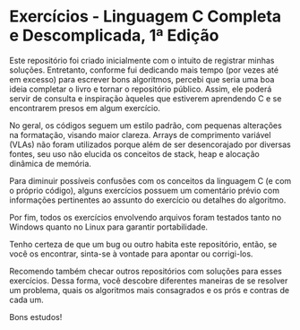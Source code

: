 # Exercícios - Linguagem C Completa e Descomplicada, 1ª Edição 

Este repositório foi criado inicialmente com o intuito de registrar minhas soluções. Entretanto, conforme fui dedicando mais tempo (por vezes até em excesso) para escrever bons algoritmos, percebi que seria uma boa ideia completar o livro e tornar o repositório público. Assim, ele poderá servir de consulta e inspiração àqueles que estiverem aprendendo C e se encontrarem presos em algum exercício. 

No geral, os códigos seguem um estilo padrão, com pequenas alterações na formatação, visando maior clareza. Arrays de comprimento variável (VLAs) não foram utilizados porque além de ser desencorajado por diversas fontes, seu uso não elucida os conceitos de stack, heap e alocação dinâmica de memória.

Para diminuir possíveis confusões com os conceitos da linguagem C (e com o próprio código), alguns exercícios possuem um comentário prévio com informações pertinentes ao assunto do exercício ou detalhes do algoritmo. 

Por fim, todos os exercícios envolvendo arquivos foram testados tanto no Windows quanto no Linux para garantir portabilidade.

Tenho certeza de que um bug ou outro habita este repositório, então, se você os encontrar, sinta-se à vontade para apontar ou corrigi-los.

Recomendo também checar outros repositórios com soluções para esses exercícios. Dessa forma, você descobre diferentes maneiras de se resolver um problema, quais os algoritmos mais consagrados e os prós e contras de cada um.

Bons estudos!

